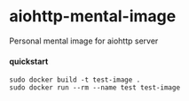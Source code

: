 # aiohttp-mental-image
Personal mental image for aiohttp server


#### quickstart
```
sudo docker build -t test-image .
sudo docker run --rm --name test test-image
```
